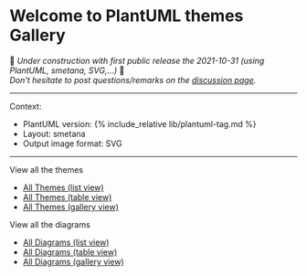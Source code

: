 # Welcome to PlantUML themes Gallery

🚧 _Under construction with first public release the 2021-10-31 (using PlantUML, smetana, SVG,...)_ 🚧<br>
_Don't hesitate to post questions/remarks on the [discussion page](https://github.com/The-Lum/puml-themes-gallery/discussions)._

---

Context:
- PlantUML version: {% include_relative lib/plantuml-tag.md %}
- Layout: smetana
- Output image format: SVG

---

View all the themes

* [All Themes (list view)](themes/list.md)
* [All Themes (table view)](themes/table.md)
* [All Themes (gallery view)](themes/gallery.md)

View all the diagrams

* [All Diagrams (list view)](diagrams/list.md)
* [All Diagrams (table view)](diagrams/table.md)
* [All Diagrams (gallery view)](diagrams/gallery.md)
